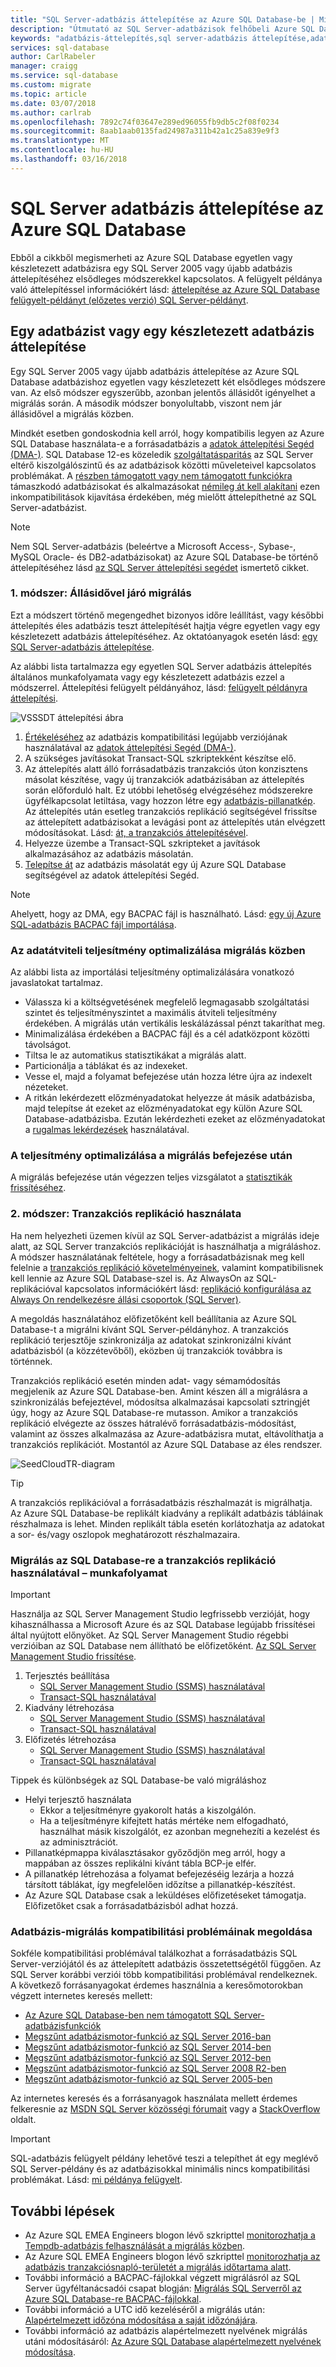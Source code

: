 ```yaml
---
title: "SQL Server-adatbázis áttelepítése az Azure SQL Database-be | Microsoft Docs"
description: "Útmutató az SQL Server-adatbázisok felhőbeli Azure SQL Database-be történő migrálásához."
keywords: "adatbázis-áttelepítés,sql server-adatbázis áttelepítése,adatbázis-áttelepítési eszközök,adatbázis áttelepítése,sql database áttelepítése"
services: sql-database
author: CarlRabeler
manager: craigg
ms.service: sql-database
ms.custom: migrate
ms.topic: article
ms.date: 03/07/2018
ms.author: carlrab
ms.openlocfilehash: 7892c74f03647e289ed96055fb9db5c2f08f0234
ms.sourcegitcommit: 8aab1aab0135fad24987a311b42a1c25a839e9f3
ms.translationtype: MT
ms.contentlocale: hu-HU
ms.lasthandoff: 03/16/2018
---
```

# <a name="sql-server-database-migration-to-azure-sql-database"></a>SQL Server adatbázis áttelepítése az Azure SQL Database

Ebből a cikkből megismerheti az Azure SQL Database egyetlen vagy készletezett adatbázisra egy SQL Server 2005 vagy újabb adatbázis áttelepítéséhez elsődleges módszerekkel kapcsolatos. A felügyelt példánya való áttelepítéssel információkért lásd: [áttelepítése az Azure SQL Database felügyelt-példányt (előzetes verzió) SQL Server-példányt](sql-database-managed-instance-migrate.md). 

## <a name="migrate-to-a-single-database-or-a-pooled-database"></a>Egy adatbázist vagy egy készletezett adatbázis áttelepítése
Egy SQL Server 2005 vagy újabb adatbázis áttelepítése az Azure SQL Database adatbázishoz egyetlen vagy készletezett két elsődleges módszere van. Az első módszer egyszerűbb, azonban jelentős állásidőt igényelhet a migrálás során. A második módszer bonyolultabb, viszont nem jár állásidővel a migrálás közben.

Mindkét esetben gondoskodnia kell arról, hogy kompatibilis legyen az Azure SQL Database használata-e a forrásadatbázis a [adatok áttelepítési Segéd (DMA-)](https://www.microsoft.com/download/details.aspx?id=53595). SQL Database 12-es közeledik [szolgáltatásparitás](sql-database-features.md) az SQL Server eltérő kiszolgálószintű és az adatbázisok közötti műveleteivel kapcsolatos problémákat. A [részben támogatott vagy nem támogatott funkciókra](sql-database-transact-sql-information.md) támaszkodó adatbázisokat és alkalmazásokat [némileg át kell alakítani](sql-database-cloud-migrate.md#resolving-database-migration-compatibility-issues) ezen inkompatibilitások kijavítása érdekében, még mielőtt áttelepíthetné az SQL Server-adatbázist.

> [!NOTE]
> Nem SQL Server-adatbázis (beleértve a Microsoft Access-, Sybase-, MySQL Oracle- és DB2-adatbázisokat) az Azure SQL Database-be történő áttelepítéséhez lásd [az SQL Server áttelepítési segédet](https://blogs.msdn.microsoft.com/datamigration/2017/09/29/release-sql-server-migration-assistant-ssma-v7-6/) ismertető cikket.
> 

### <a name="method-1-migration-with-downtime-during-the-migration"></a>1. módszer: Állásidővel járó migrálás

 Ezt a módszert történő megengedhet bizonyos időre leállítást, vagy későbbi áttelepítés éles adatbázis teszt áttelepítését hajtja végre egyetlen vagy egy készletezett adatbázis áttelepítéséhez. Az oktatóanyagok esetén lásd: [egy SQL Server-adatbázis áttelepítése](sql-database-migrate-your-sql-server-database.md).

Az alábbi lista tartalmazza egy egyetlen SQL Server adatbázis áttelepítés általános munkafolyamata vagy egy készletezett adatbázis ezzel a módszerrel. Áttelepítési felügyelt példányához, lásd: [felügyelt példányra áttelepítési](sql-database-cloud-migrate.md#migration-to-azure-sql-database-managed-instance).

  ![VSSSDT áttelepítési ábra](./media/sql-database-cloud-migrate/azure-sql-migration-sql-db.png)

1. [Értékeléséhez](https://docs.microsoft.com/sql/dma/dma-assesssqlonprem) az adatbázis kompatibilitási legújabb verziójának használatával az [adatok áttelepítési Segéd (DMA-)](https://www.microsoft.com/download/details.aspx?id=53595).
2. A szükséges javításokat Transact-SQL szkriptekként készítse elő.
3. Az áttelepítés alatt álló forrásadatbázis tranzakciós úton konzisztens másolat készítése, vagy új tranzakciók adatbázisában az áttelepítés során előforduló halt. Ez utóbbi lehetőség elvégzéséhez módszerekre ügyfélkapcsolat letiltása, vagy hozzon létre egy [adatbázis-pillanatkép](https://msdn.microsoft.com/library/ms175876.aspx). Az áttelepítés után esetleg tranzakciós replikáció segítségével frissítse az áttelepített adatbázisokat a levágási pont az áttelepítés után elvégzett módosításokat. Lásd: [át, a tranzakciós áttelepítésével](sql-database-cloud-migrate.md#method-2-use-transactional-replication).  
4. Helyezze üzembe a Transact-SQL szkripteket a javítások alkalmazásához az adatbázis másolatán.
5. [Telepítse át](https://docs.microsoft.com/sql/dma/dma-migrateonpremsql) az adatbázis másolatát egy új Azure SQL Database segítségével az adatok áttelepítési Segéd.

> [!NOTE]
> Ahelyett, hogy az DMA, egy BACPAC fájl is használható. Lásd: [egy új Azure SQL-adatbázis BACPAC fájl importálása](sql-database-import.md).

### <a name="optimizing-data-transfer-performance-during-migration"></a>Az adatátviteli teljesítmény optimalizálása migrálás közben 

Az alábbi lista az importálási teljesítmény optimalizálására vonatkozó javaslatokat tartalmaz.

* Válassza ki a költségvetésének megfelelő legmagasabb szolgáltatási szintet és teljesítményszintet a maximális átviteli teljesítmény érdekében. A migrálás után vertikális leskálázással pénzt takaríthat meg. 
* Minimalizálása érdekében a BACPAC fájl és a cél adatközpont közötti távolságot.
* Tiltsa le az automatikus statisztikákat a migrálás alatt.
* Particionálja a táblákat és az indexeket.
* Vesse el, majd a folyamat befejezése után hozza létre újra az indexelt nézeteket.
* A ritkán lekérdezett előzményadatokat helyezze át másik adatbázisba, majd telepítse át ezeket az előzményadatokat egy külön Azure SQL Database-adatbázisba. Ezután lekérdezheti ezeket az előzményadatokat a [rugalmas lekérdezések](sql-database-elastic-query-overview.md) használatával.

### <a name="optimize-performance-after-the-migration-completes"></a>A teljesítmény optimalizálása a migrálás befejezése után

A migrálás befejezése után végezzen teljes vizsgálatot a [statisztikák frissítéséhez](https://msdn.microsoft.com/library/ms187348.aspx).

### <a name="method-2-use-transactional-replication"></a>2. módszer: Tranzakciós replikáció használata

Ha nem helyezheti üzemen kívül az SQL Server-adatbázist a migrálás ideje alatt, az SQL Server tranzakciós replikációját is használhatja a migráláshoz. A módszer használatának feltétele, hogy a forrásadatbázisnak meg kell felelnie a [tranzakciós replikáció követelményeinek](https://msdn.microsoft.com/library/mt589530.aspx), valamint kompatibilisnek kell lennie az Azure SQL Database-szel is. Az AlwaysOn az SQL-replikációval kapcsolatos információkért lásd: [replikáció konfigurálása az Always On rendelkezésre állási csoportok (SQL Server)](/sql/database-engine/availability-groups/windows/configure-replication-for-always-on-availability-groups-sql-server).

A megoldás használatához előfizetőként kell beállítania az Azure SQL Database-t a migrálni kívánt SQL Server-példányhoz. A tranzakciós replikáció terjesztője szinkronizálja az adatokat szinkronizálni kívánt adatbázisból (a közzétevőből), eközben új tranzakciók továbbra is történnek. 

Tranzakciós replikáció esetén minden adat- vagy sémamódosítás megjelenik az Azure SQL Database-ben. Amint készen áll a migrálásra a szinkronizálás befejeztével, módosítsa alkalmazásai kapcsolati sztringjét úgy, hogy az Azure SQL Database-re mutasson. Amikor a tranzakciós replikáció elvégezte az összes hátralévő forrásadatbázis-módosítást, valamint az összes alkalmazása az Azure-adatbázisra mutat, eltávolíthatja a tranzakciós replikációt. Mostantól az Azure SQL Database az éles rendszer.

 ![SeedCloudTR-diagram](./media/sql-database-cloud-migrate/SeedCloudTR.png)

> [!TIP]
> A tranzakciós replikációval a forrásadatbázis részhalmazát is migrálhatja. Az Azure SQL Database-be replikált kiadvány a replikált adatbázis tábláinak részhalmaza is lehet. Minden replikált tábla esetén korlátozhatja az adatokat a sor- és/vagy oszlopok meghatározott részhalmazaira.
>

### <a name="migration-to-sql-database-using-transaction-replication-workflow"></a>Migrálás az SQL Database-re a tranzakciós replikáció használatával – munkafolyamat

> [!IMPORTANT]
> Használja az SQL Server Management Studio legfrissebb verzióját, hogy kihasználhassa a Microsoft Azure és az SQL Database legújabb frissítései által nyújtott előnyöket. Az SQL Server Management Studio régebbi verzióiban az SQL Database nem állítható be előfizetőként. [Az SQL Server Management Studio frissítése](https://msdn.microsoft.com/library/mt238290.aspx).
> 

1. Terjesztés beállítása
   -  [SQL Server Management Studio (SSMS) használatával](https://msdn.microsoft.com/library/ms151192.aspx#Anchor_1)
   -  [Transact-SQL használatával](https://msdn.microsoft.com/library/ms151192.aspx#Anchor_2)
2. Kiadvány létrehozása
   -  [SQL Server Management Studio (SSMS) használatával](https://msdn.microsoft.com/library/ms151160.aspx#Anchor_1)
   -  [Transact-SQL használatával](https://msdn.microsoft.com/library/ms151160.aspx#Anchor_2)
3. Előfizetés létrehozása
   -  [SQL Server Management Studio (SSMS) használatával](https://msdn.microsoft.com/library/ms152566.aspx#Anchor_0)
   -  [Transact-SQL használatával](https://msdn.microsoft.com/library/ms152566.aspx#Anchor_1)

Tippek és különbségek az SQL Database-be való migráláshoz

- Helyi terjesztő használata 
   - Ekkor a teljesítményre gyakorolt hatás a kiszolgálón. 
   - Ha a teljesítményre kifejtett hatás mértéke nem elfogadható, használhat másik kiszolgálót, ez azonban megnehezíti a kezelést és az adminisztrációt.
- Pillanatképmappa kiválasztásakor győződjön meg arról, hogy a mappában az összes replikálni kívánt tábla BCP-je elfér. 
- A pillanatkép létrehozása a folyamat befejezéséig lezárja a hozzá társított táblákat, így megfelelően időzítse a pillanatkép-készítést. 
- Az Azure SQL Database csak a leküldéses előfizetéseket támogatja. Előfizetőket csak a forrásadatbázisból adhat hozzá.

### <a name="resolving-database-migration-compatibility-issues"></a>Adatbázis-migrálás kompatibilitási problémáinak megoldása
Sokféle kompatibilitási problémával találkozhat a forrásadatbázis SQL Server-verziójától és az áttelepített adatbázis összetettségétől függően. Az SQL Server korábbi verziói több kompatibilitási problémával rendelkeznek. A következő forrásanyagokat érdemes használnia a keresőmotorokban végzett internetes keresés mellett:

* [Az Azure SQL Database-ben nem támogatott SQL Server-adatbázisfunkciók](sql-database-transact-sql-information.md)
* [Megszűnt adatbázismotor-funkció az SQL Server 2016-ban](https://msdn.microsoft.com/library/ms144262%28v=sql.130%29)
* [Megszűnt adatbázismotor-funkció az SQL Server 2014-ben](https://msdn.microsoft.com/library/ms144262%28v=sql.120%29)
* [Megszűnt adatbázismotor-funkció az SQL Server 2012-ben](https://msdn.microsoft.com/library/ms144262%28v=sql.110%29)
* [Megszűnt adatbázismotor-funkció az SQL Server 2008 R2-ben](https://msdn.microsoft.com/library/ms144262%28v=sql.105%29)
* [Megszűnt adatbázismotor-funkció az SQL Server 2005-ben](https://msdn.microsoft.com/library/ms144262%28v=sql.90%29)

Az internetes keresés és a forrásanyagok használata mellett érdemes felkeresnie az [MSDN SQL Server közösségi fórumait](https://social.msdn.microsoft.com/Forums/sqlserver/home?category=sqlserver) vagy a [StackOverflow](http://stackoverflow.com/) oldalt.

> [!IMPORTANT]
> SQL-adatbázis felügyelt példány lehetővé teszi a telepíthet át egy meglévő SQL Server-példány és az adatbázisokkal minimális nincs kompatibilitási problémákat. Lásd: [mi példánya felügyelt](sql-database-managed-instance.md).


## <a name="next-steps"></a>További lépések
* Az Azure SQL EMEA Engineers blogon lévő szkripttel [monitorozhatja a Tempdb-adatbázis felhasználását a migrálás közben](https://blogs.msdn.microsoft.com/azuresqlemea/2016/12/28/lesson-learned-10-monitoring-tempdb-usage/).
* Az Azure SQL EMEA Engineers blogon lévő szkripttel [monitorozhatja az adatbázis tranzakciósnapló-területét a migrálás időtartama alatt](https://blogs.msdn.microsoft.com/azuresqlemea/2016/10/31/lesson-learned-7-monitoring-the-transaction-log-space-of-my-database/0).
* További információ a BACPAC-fájlokkal végzett migrálásról az SQL Server ügyféltanácsadói csapat blogján: [Migrálás SQL Serverről az Azure SQL Database-re BACPAC-fájlokkal](https://blogs.msdn.microsoft.com/sqlcat/2016/10/20/migrating-from-sql-server-to-azure-sql-database-using-bacpac-files/).
* További információ a UTC idő kezeléséről a migrálás után: [Alapértelmezett időzóna módosítása a saját időzónájára](https://blogs.msdn.microsoft.com/azuresqlemea/2016/07/27/lesson-learned-4-modifying-the-default-time-zone-for-your-local-time-zone/).
* További információ az adatbázis alapértelmezett nyelvének migrálás utáni módosításáról: [Az Azure SQL Database alapértelmezett nyelvének módosítása](https://blogs.msdn.microsoft.com/azuresqlemea/2017/01/13/lesson-learned-16-how-to-change-the-default-language-of-azure-sql-database/).


